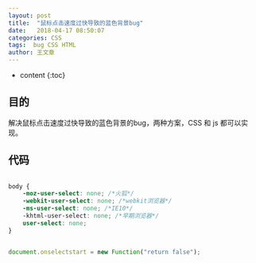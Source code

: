 ```yaml
---
layout: post
title:  "鼠标点击速度过快导致的蓝色背景bug"
date:   2018-04-17 08:50:07
categories: CSS
tags:  bug CSS HTML
author: 王文章
---
```


* content
{:toc}





## 目的

解决鼠标点击速度过快导致的蓝色背景的bug，两种方案，CSS 和 js 都可以实现。

## 代码

```css
 
body {
    -moz-user-select: none; /*火狐*/
    -webkit-user-select: none; /*webkit浏览器*/
    -ms-user-select: none; /*IE10*/
    -khtml-user-select: none; /*早期浏览器*/
    user-select: none;
}

```

```js

document.onselectstart = new Function("return false");

```





















